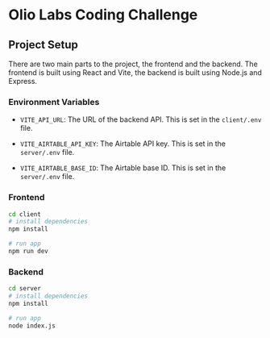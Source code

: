 # Olio Labs Coding Challenge

## Project Setup

There are two main parts to the project, the frontend and the backend. The frontend is built using React and Vite, the backend is built using Node.js and Express. 

### Environment Variables

- `VITE_API_URL`: The URL of the backend API. This is set in the `client/.env` file.

- `VITE_AIRTABLE_API_KEY`: The Airtable API key. This is set in the `server/.env` file.
- `VITE_AIRTABLE_BASE_ID`: The Airtable base ID. This is set in the `server/.env` file.

### Frontend

```bash
cd client
# install dependencies
npm install

# run app
npm run dev
```
### Backend

```bash
cd server
# install dependencies
npm install

# run app
node index.js
```
